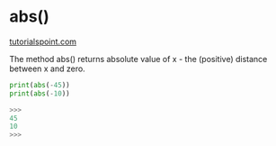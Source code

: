 
abs()
======

[tutorialspoint.com](https://www.tutorialspoint.com/python/number_abs.htm)

The method abs() returns absolute value of x - the (positive) distance between x and zero.

```python
print(abs(-45))
print(abs(-10))

>>>
45
10
>>>
```
